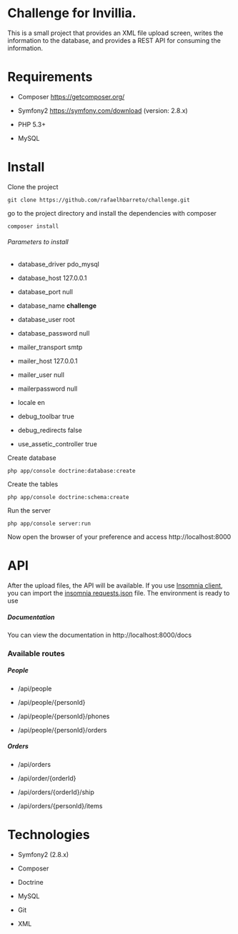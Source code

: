 
  

  

# Challenge for Invillia.

  

  

This is a small project that provides an XML file upload screen, writes the information to the database, and provides a REST API for consuming the information.

  

  

# Requirements

  

  

- Composer https://getcomposer.org/

  

- Symfony2 https://symfony.com/download (version: 2.8.x)

  

- PHP 5.3+

  

- MySQL

  

  

# Install

  

  

Clone the project

  

  

`git clone https://github.com/rafaelhbarreto/challenge.git`

  

  

go to the project directory and install the dependencies with composer

  

  

`composer install`

  
  

###### Parameters to install

- database_driver pdo_mysql
- database_host 127.0.0.1
- database_port null
- database_name **challenge**
- database_user root
- database_password null

- mailer_transport smtp
- mailer_host 127.0.0.1
- mailer_user null
- mailerpassword null
- locale en
- debug_toolbar true
- debug_redirects false
- use_assetic_controller true

  

Create database

  

  

`php app/console doctrine:database:create`

  

  

Create the tables

  

  

`php app/console doctrine:schema:create`

  

  

Run the server

  

  

`php app/console server:run`

  

  

Now open the browser of your preference and access http://localhost:8000

  

  

# API

  

  

After the upload files, the API will be available. If you use [Insomnia client](https://insomnia.rest/), you can import the [insomnia requests.json](https://github.com/rafaelhbarreto/challenge/blob/master/insomnia%20requests.json  "insomnia requests.json") file. The environment is ready to use

  

  

##### Documentation

You can view the documentation in http://localhost:8000/docs

  
  

  

### Available routes

  

  

##### People

  

- /api/people

  

- /api/people/{personId}

  

- /api/people/{personId}/phones

  

- /api/people/{personId}/orders

  

  

##### Orders

  

- /api/orders

  

- /api/order/{orderId}

  

- /api/orders/{orderId}/ship

  

- /api/orders/{personId}/items

  

  

# Technologies 

  

  

- Symfony2 (2.8.x)

  

- Composer

  

- Doctrine

  

- MySQL

  

- Git

  

- XML
